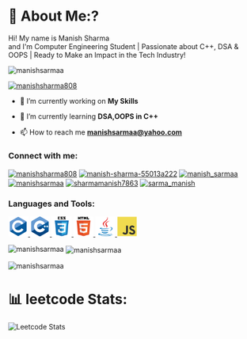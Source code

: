 # 💫 About Me:?
Hi! My name is Manish Sharma<br>and I'm Computer Engineering Student | Passionate about C++, DSA & OOPS | Ready to Make an Impact in the Tech Industry!


<p align="left"> <img src="https://komarev.com/ghpvc/?username=manishsarmaa&label=Profile%20views&color=0e75b6&style=flat" alt="manishsarmaa" /> </p>

<p align="left"> <a href="https://twitter.com/manishsharma808" target="blank"><img src="https://img.shields.io/twitter/follow/manishsharma808?logo=twitter&style=for-the-badge" alt="manishsharma808" /></a> </p>

- 🔭 I’m currently working on **My Skills**

- 🌱 I’m currently learning **DSA,OOPS in C++**

- 📫 How to reach me **manishsarmaa@yahoo.com**

<h3 align="left">Connect with me:</h3>
<p align="left">
<a href="https://twitter.com/manishsharma808" target="blank"><img align="center" src="https://raw.githubusercontent.com/rahuldkjain/github-profile-readme-generator/master/src/images/icons/Social/twitter.svg" alt="manishsharma808" height="30" width="40" /></a>
<a href="https://linkedin.com/in/manish-sharma-55013a222" target="blank"><img align="center" src="https://raw.githubusercontent.com/rahuldkjain/github-profile-readme-generator/master/src/images/icons/Social/linked-in-alt.svg" alt="manish-sharma-55013a222" height="30" width="40" /></a>
<a href="https://instagram.com/manish_sarmaa" target="blank"><img align="center" src="https://raw.githubusercontent.com/rahuldkjain/github-profile-readme-generator/master/src/images/icons/Social/instagram.svg" alt="manish_sarmaa" height="30" width="40" /></a>
<a href="https://www.leetcode.com/manishsarmaa" target="blank"><img align="center" src="https://raw.githubusercontent.com/rahuldkjain/github-profile-readme-generator/master/src/images/icons/Social/leet-code.svg" alt="manishsarmaa" height="30" width="40" /></a>
<a href="https://auth.geeksforgeeks.org/user/sharmamanish7863" target="blank"><img align="center" src="https://raw.githubusercontent.com/rahuldkjain/github-profile-readme-generator/master/src/images/icons/Social/geeks-for-geeks.svg" alt="sharmamanish7863" height="30" width="40" /></a>
<a href="https://discord.gg/sarma_manish" target="blank"><img align="center" src="https://raw.githubusercontent.com/rahuldkjain/github-profile-readme-generator/master/src/images/icons/Social/discord.svg" alt="sarma_manish" height="30" width="40" /></a>
</p>

<h3 align="left">Languages and Tools:</h3>
<p align="left"> <a href="https://www.cprogramming.com/" target="_blank" rel="noreferrer"> <img src="https://raw.githubusercontent.com/devicons/devicon/master/icons/c/c-original.svg" alt="c" width="40" height="40"/> </a> <a href="https://www.w3schools.com/cpp/" target="_blank" rel="noreferrer"> <img src="https://raw.githubusercontent.com/devicons/devicon/master/icons/cplusplus/cplusplus-original.svg" alt="cplusplus" width="40" height="40"/> </a> <a href="https://www.w3schools.com/css/" target="_blank" rel="noreferrer"> <img src="https://raw.githubusercontent.com/devicons/devicon/master/icons/css3/css3-original-wordmark.svg" alt="css3" width="40" height="40"/> </a> <a href="https://www.w3.org/html/" target="_blank" rel="noreferrer"> <img src="https://raw.githubusercontent.com/devicons/devicon/master/icons/html5/html5-original-wordmark.svg" alt="html5" width="40" height="40"/> </a> <a href="https://www.java.com" target="_blank" rel="noreferrer"> <img src="https://raw.githubusercontent.com/devicons/devicon/master/icons/java/java-original.svg" alt="java" width="40" height="40"/> </a> <a href="https://developer.mozilla.org/en-US/docs/Web/JavaScript" target="_blank" rel="noreferrer"> <img src="https://raw.githubusercontent.com/devicons/devicon/master/icons/javascript/javascript-original.svg" alt="javascript" width="40" height="40"/> </a> </p>

<p><img align="left" src="https://github-readme-stats.vercel.app/api/top-langs?username=manishsarmaa&show_icons=true&locale=en&layout=compact" alt="manishsarmaa" /></p>

<p>&nbsp;<img align="center" src="https://github-readme-stats.vercel.app/api?username=manishsarmaa&show_icons=true&locale=en" alt="manishsarmaa" /></p>

<p><img align="center" src="https://github-readme-streak-stats.herokuapp.com/?user=manishsarmaa&" alt="manishsarmaa" /></p>


# 📊 leetcode Stats:
![Leetcode Stats](https://leetcard.jacoblin.cool/manishsarmaa?ext=heatmap)




